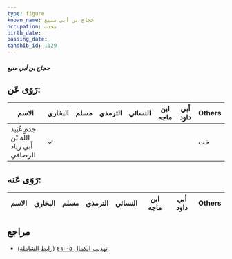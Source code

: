 ```yaml
---
type: figure
known_name: حجاج بن أبي منيع
occupation: محدث
birth_date:
passing_date:
tahdhib_id: 1129
---
```

##### حجاج بن أبي منيع

## رَوَى عَن:
| الاسم                                   | البخاري | مسلم | الترمذي | النسائي | ابن ماجه | أبي داود | Others |
| --------------------------------------- | ------- | ---- | ------- | ------- | -------- | -------- | ------ |
| جده عُبَيد اللَّه بْن أَبي زياد الرصافي | ✓       |      |         |         |          |          | خت     |
## رَوَى عَنه:
| الاسم | البخاري | مسلم | الترمذي | النسائي | ابن ماجه | أبي داود | Others |
| ----- | ------- | ---- | ------- | ------- | -------- | -------- | ------ |
## مراجع
- [تهذيب الكمال ٥-٤٦٠](obsidian://open?vault=Tahdhib-al-Kamal&file=Figures/١١٢٩-حجاج%20بن%20أبي%20منيع) ([رابط الشاملة](https://shamela.ws/book/3722/2538))
